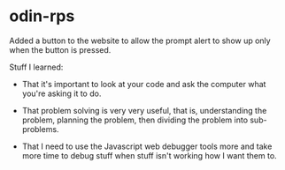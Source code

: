 # odin-rps

Added a button to the website to allow the prompt alert to show up only when the button is pressed.

Stuff I learned:
- That it's important to look at your code and ask the computer what you're asking it to do. 

- That problem solving is very very useful, that is, understanding the problem, planning the  problem, then dividing the problem into sub-problems.

- That I need to use the Javascript web debugger tools more and take more time to debug stuff when stuff isn't working how I want them to.
